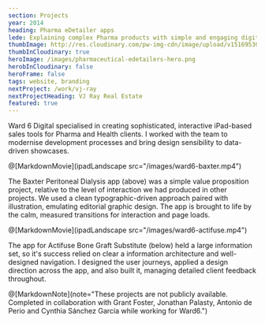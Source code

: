 ```yaml
---
section: Projects
year: 2014
heading: Pharma eDetailer apps
lede: Explaining complex Pharma products with simple and engaging digital stories.
thumbImage: http://res.cloudinary.com/pw-img-cdn/image/upload/v1516953095/okok/thumb-actifuse.jpg
thumbInCloudinary: true
heroImage: /images/pharmaceutical-edetailers-hero.png
herobInCloudinary: false
heroFrame: false
tags: website, branding
nextProject: /work/vj-ray
nextProjectHeading: VJ Ray Real Estate
featured: true
---
```


Ward 6 Digital specialised in creating sophisticated, interactive iPad-based sales tools for Pharma and Health clients. I worked with the team to modernise development processes and bring design sensibility to data-driven showcases.

@[MarkdownMovie](ipadLandscape src="/images/ward6-baxter.mp4")

The Baxter Peritoneal Dialysis app (above) was a simple value proposition project, relative to the level of interaction we had produced in other projects. We used a clean typographic-driven approach paired with illustration, emulating editorial graphic design. The app is brought to life by the calm, measured transitions for interaction and page loads.

@[MarkdownMovie](ipadLandscape src="/images/ward6-actifuse.mp4")

The app for Actifuse Bone Graft Substitute (below) held a large information set, so it's success relied on clear a information architecture and well-designed navigation. I designed the user journeys, applied a design direction across the app, and also built it, managing detailed client feedback throughout.

@[MarkdownNote](note="These projects are not publicly available. Completed in collaboration with Grant Foster, Jonathan Palasty, Antonio de Perio and Cynthia Sánchez García while working for Ward6.")
